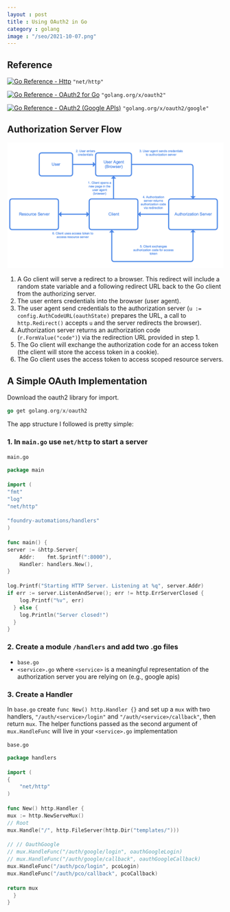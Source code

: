 ```yaml
---
layout : post
title : Using OAuth2 in Go
category : golang
image : "/seo/2021-10-07.png"
---
```


## Reference

[![Go Reference - Http](https://pkg.go.dev/badge/http.svg)](https://pkg.go.dev/http) `"net/http"`

[![Go Reference - OAuth2 for Go](https://pkg.go.dev/badge/golang.org/x/oauth2.svg)](https://pkg.go.dev/golang.org/x/oauth2) `"golang.org/x/oauth2"`

[![Go Reference - OAuth2 (Google APIs)](https://pkg.go.dev/badge/golang.org/x/oauth2/google.svg)](https://pkg.go.dev/golang.org/x/oauth2/google) `"golang.org/x/oauth2/google"`

## Authorization Server Flow

![Diagram of OAuth authorization flow](/img/oauth-flow.png)

1. A Go client will serve a redirect to a browser. This redirect will include a random state variable and a following redirect URL back to the Go client from the authorizing server.
2. The user enters credentials into the browser (user agent).
3. The user agent send credentials to the authorization server (`u := config.AuthCodeURL(oauthState)` prepares the URL, a call to `http.Redirect()` accepts `u` and the server redirects the browser).
4. Authorization server returns an authorization code (`r.FormValue("code")`) via the redirection URL provided in step 1.
5. The Go client will exchange the authorization code for an access token (the client will store the access token in a cookie).
6. The Go client uses the access token to access scoped resource servers.

## A Simple OAuth Implementation

Download the oauth2 library for import.

```go
go get golang.org/x/oauth2
```

The app structure I followed is pretty simple:

### 1. In `main.go` use `net/http` to start a server

`main.go`

```go
package main

import (
"fmt"
"log"
"net/http"

"foundry-automations/handlers"
)

func main() {
server := &http.Server{
    Addr:    fmt.Sprintf(":8000"),
    Handler: handlers.New(),
}

log.Printf("Starting HTTP Server. Listening at %q", server.Addr)
if err := server.ListenAndServe(); err != http.ErrServerClosed {
    log.Printf("%v", err)
  } else {
    log.Println("Server closed!")
  }
}
```

### 2. Create a module `/handlers` and add two .go files

- `base.go`
- `<service>.go` where `<service>` is a meaningful representation of the authorization server you are relying on (e.g., google apis)

### 3. Create a Handler

In `base.go` create `func New() http.Handler {}` and set up a `mux` with two handlers, `"/auth/<service>/login"` and `"/auth/<service>/callback"`, then return `mux`. The helper functions passed as the second argument of `mux.HandleFunc` will live in your `<service>.go` implementation

`base.go`

```go
package handlers

import (
{
    "net/http"
)

func New() http.Handler {
mux := http.NewServeMux()
// Root
mux.Handle("/", http.FileServer(http.Dir("templates/")))

// // OauthGoogle
// mux.HandleFunc("/auth/google/login", oauthGoogleLogin)
// mux.HandleFunc("/auth/google/callback", oauthGoogleCallback)
mux.HandleFunc("/auth/pco/login", pcoLogin)
mux.HandleFunc("/auth/pco/callback", pcoCallback)

return mux
  }
}
```
